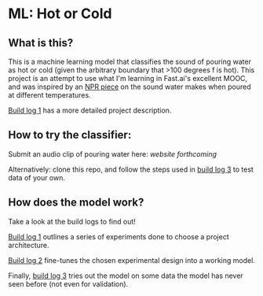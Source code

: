 # ML: Hot or Cold

## What is this?
This is a machine learning model that classifies the sound of pouring water as hot or cold (given the arbitrary boundary that >100 degrees f is hot). This project is an attempt to use what I'm learning in Fast.ai's excellent MOOC, and was inspired by an [NPR piece](https://www.npr.org/2014/07/05/328842704/what-does-cold-sound-like) on the sound water makes when poured at different temperatures.

[Build log 1](Build-Log-1_Design.ipynb) has a more detailed project description.

## How to try the classifier:
Submit an audio clip of pouring water here: *website forthcoming*

Alternatively: clone this repo, and follow the steps used in [build log 3](Build-Log-3_Testing-The-Model.ipynb) to test data of your own.

## How does the model work?
Take a look at the build logs to find out!

[Build log 1](Build-Log-1_Design.ipynb) outlines a series of experiments done to choose a project architecture.

[Build log 2](Build-Log-2_More-Data.ipynb) fine-tunes the chosen experimental design into a working model.

Finally, [build log 3](Build-Log-3_Testing-The-Model.ipynb) tries out the model on some data the model has never seen before (not even for validation).
